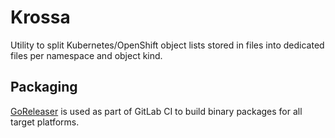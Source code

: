 # Krossa

Utility to split Kubernetes/OpenShift object lists stored in files into
dedicated files per namespace and object kind.

## Packaging

[GoReleaser](https://github.com/goreleaser/goreleaser) is used as part of
GitLab CI to build binary packages for all target platforms.

<!-- vim: set sw=2 sts=2 et : -->
